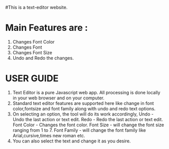 #This is a text-editor website.

 # Main Features are :
 1. Changes Font Color
 2. Changes Font
 3. Changes Font Size
 4. Undo and Redo the changes.

# USER GUIDE 
1. Text Editor is a pure Javascript web app. All processing is done locally in your web browser and on your computer.
2. Standard text editor features are supported here like change in font color,fontsize and font family along with undo and redo text options.
3. On selecting an option, the tool will do its work accordingly,
  Undo - Undo the last action or text edit.
  Redo - Redo the last action or text edit.
  Font Color - Changes the font color.
  Font Size - will change the font size ranging from 1 to 7.
  Font Family - will change the font family like Arial,cursive,times new roman etc.
4. You can also select the text and change it as you desire.
